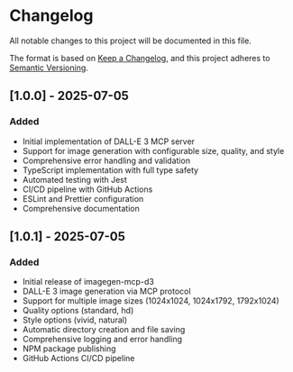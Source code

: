 # Changelog

All notable changes to this project will be documented in this file.

The format is based on [Keep a Changelog](https://keepachangelog.com/en/1.0.0/),
and this project adheres to [Semantic Versioning](https://semver.org/spec/v2.0.0.html).

## [1.0.0] - 2025-07-05

### Added

- Initial implementation of DALL-E 3 MCP server
- Support for image generation with configurable size, quality, and style
- Comprehensive error handling and validation
- TypeScript implementation with full type safety
- Automated testing with Jest
- CI/CD pipeline with GitHub Actions
- ESLint and Prettier configuration
- Comprehensive documentation

## [1.0.1] - 2025-07-05

### Added

- Initial release of imagegen-mcp-d3
- DALL-E 3 image generation via MCP protocol
- Support for multiple image sizes (1024x1024, 1024x1792, 1792x1024)
- Quality options (standard, hd)
- Style options (vivid, natural)
- Automatic directory creation and file saving
- Comprehensive logging and error handling
- NPM package publishing
- GitHub Actions CI/CD pipeline

